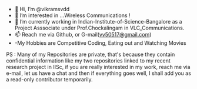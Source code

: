 - 👋 Hi, I’m @vikramsvdd
- 👀 I’m interested in ...Wireless Communications ! 
- 🌱 I’m currently working in Indian-Institute-of-Science-Bangalore as a Project Asssociate under Prof.Chockalingam in VLC_Communications. 
- 📫 Reach me via Github, or G-mail(vv50517@gmail.com)
- -My Hobbies are Competitive Coding, Eating out and Watching Movies

PS : Many of my Repositories are private, that's because they contain confidential information like my two repositories linked to my recent research project in IISc, if you are really interested in my work, reach me via e-mail, let us have a chat and then if everything goes well, I shall add you as a read-only contributor temporarily.

<!---
vikramsvdd/vikramsvdd is a ✨ special ✨ repository because its `README.md` (this file) appears on your GitHub profile.
You can click the Preview link to take a look at your changes.
--->
